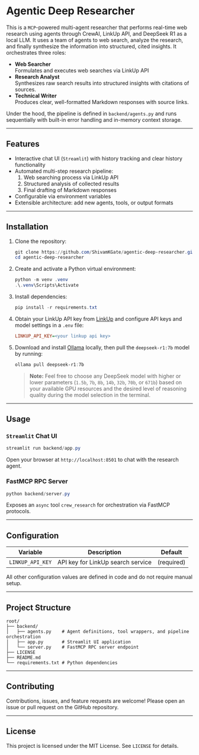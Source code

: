 # Agentic Deep Researcher

This is a `MCP`-powered multi-agent researcher that performs real-time web research using agents through CrewAI, LinkUp API, and DeepSeek R1 as a local LLM. It uses a team of agents to web search, analyze the research, and finally synthesize the information into structured, cited insights.
It orchestrates three roles:

- **Web Searcher**  
  Formulates and executes web searches via LinkUp API
- **Research Analyst**  
  Synthesizes raw search results into structured insights with citations of sources.
- **Technical Writer**  
  Produces clear, well-formatted Markdown responses with source links.

Under the hood, the pipeline is defined in `backend/agents.py` and runs sequentially with built-in error handling and in-memory context storage.

---

## Features

- Interactive chat UI (`Streamlit`) with history tracking and clear history functionality
- Automated multi-step research pipeline:
  1. Web searching process via LinkUp API
  2. Structured analysis of collected results
  3. Final drafting of Markdown responses
- Configurable via environment variables
- Extensible architecture: add new agents, tools, or output formats

---

## Installation

1. Clone the repository:

   ```powershell
   git clone https://github.com/ShivamKGate/agentic-deep-researcher.git
   cd agentic-deep-researcher
   ```

2. Create and activate a Python virtual environment:

   ```powershell
   python -m venv .venv
   .\.venv\Scripts\Activate
   ```

3. Install dependencies:

   ```powershell
   pip install -r requirements.txt
   ```

4. Obtain your LinkUp API key from [LinkUp](https://app.linkup.so/sign-in) and configure API keys and model settings in a `.env` file:

    ```ini
    LINKUP_API_KEY=<your linkup api key>
    ```

5. Download and install [Ollama](https://ollama.com/) locally, then pull the `deepseek-r1:7b` model by running:

    ```powershell
    ollama pull deepseek-r1:7b
    ```

    > **Note:** Feel free to choose any DeepSeek model with higher or lower parameters (`1.5b`, `7b`, `8b`, `14b`, `32b`, `70b`, or `671b`) based on your available GPU resources and the desired level of reasoning quality during the model selection in the terminal.

---

## Usage

### `Streamlit` Chat UI

```powershell
streamlit run backend/app.py
```

Open your browser at `http://localhost:8501` to chat with the research agent.

### FastMCP RPC Server

```powershell
python backend/server.py
```

Exposes an `async` tool `crew_research` for orchestration via FastMCP protocols.

---

## Configuration

| Variable         | Description                       | Default     |
|------------------|-----------------------------------|-------------|
| `LINKUP_API_KEY` | API key for LinkUp search service | (required)  |

All other configuration values are defined in code and do not require manual setup.

---

## Project Structure

```text
root/
├── backend/
│   ├── agents.py    # Agent definitions, tool wrappers, and pipeline orchestration
│   ├── app.py       # Streamlit UI application
│   └── server.py    # FastMCP RPC server endpoint
├── LICENSE
├── README.md
└── requirements.txt # Python dependencies
```

---

## Contributing

Contributions, issues, and feature requests are welcome! Please open an issue or pull request on the GitHub repository.

---

## License

This project is licensed under the MIT License. See `LICENSE` for details.
